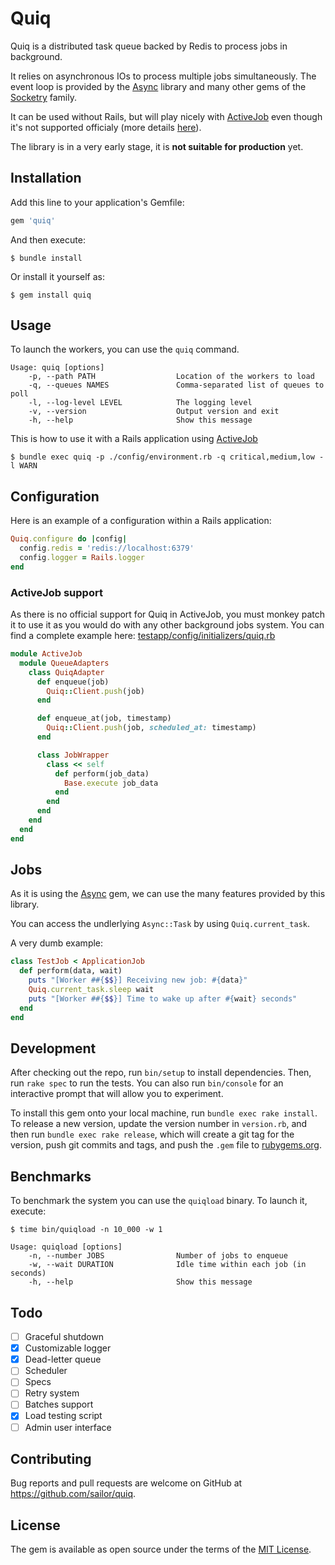# Quiq

Quiq is a distributed task queue backed by Redis to process jobs in background.

It relies on asynchronous IOs to process multiple jobs simultaneously. The event loop is provided by the [Async](https://github.com/socketry/async) library and many other gems of the [Socketry](https://github.com/socketry) family.

It can be used without Rails, but will play nicely with [ActiveJob](https://guides.rubyonrails.org/active_job_basics.html) even though it's not supported officialy (more details [here](#activejob-support)).

The library is in a very early stage, it is **not suitable for production** yet.

## Installation

Add this line to your application's Gemfile:

```ruby
gem 'quiq'
```

And then execute:

    $ bundle install

Or install it yourself as:

    $ gem install quiq

## Usage

To launch the workers, you can use the `quiq` command.

```
Usage: quiq [options]
    -p, --path PATH                  Location of the workers to load
    -q, --queues NAMES               Comma-separated list of queues to poll
    -l, --log-level LEVEL            The logging level
    -v, --version                    Output version and exit
    -h, --help                       Show this message
```

This is how to use it with a Rails application using [ActiveJob](https://guides.rubyonrails.org/active_job_basics.html)

    $ bundle exec quiq -p ./config/environment.rb -q critical,medium,low -l WARN

## Configuration

Here is an example of a configuration within a Rails application:

```ruby
Quiq.configure do |config|
  config.redis = 'redis://localhost:6379'
  config.logger = Rails.logger
end
```

### ActiveJob support

As there is no official support for Quiq in ActiveJob, you must monkey patch it to use it as you would do with any other background jobs system. You can find a complete example here: [testapp/config/initializers/quiq.rb](https://github.com/sailor/quiq/blob/master/testapp/config/initializers/quiq.rb)

```ruby
module ActiveJob
  module QueueAdapters
    class QuiqAdapter
      def enqueue(job)
        Quiq::Client.push(job)
      end

      def enqueue_at(job, timestamp)
        Quiq::Client.push(job, scheduled_at: timestamp)
      end

      class JobWrapper
        class << self
          def perform(job_data)
            Base.execute job_data
          end
        end
      end
    end
  end
end
```

## Jobs

As it is using the [Async](https://github.com/socketry/async) gem, we can use the many features provided by this library.

You can access the undlerlying `Async::Task` by using `Quiq.current_task`.

A very dumb example:

```ruby
class TestJob < ApplicationJob
  def perform(data, wait)
    puts "[Worker ##{$$}] Receiving new job: #{data}"
    Quiq.current_task.sleep wait
    puts "[Worker ##{$$}] Time to wake up after #{wait} seconds"
  end
end
```

## Development

After checking out the repo, run `bin/setup` to install dependencies. Then, run `rake spec` to run the tests. You can also run `bin/console` for an interactive prompt that will allow you to experiment.

To install this gem onto your local machine, run `bundle exec rake install`. To release a new version, update the version number in `version.rb`, and then run `bundle exec rake release`, which will create a git tag for the version, push git commits and tags, and push the `.gem` file to [rubygems.org](https://rubygems.org).

## Benchmarks

To benchmark the system you can use the `quiqload` binary. To launch it, execute:

    $ time bin/quiqload -n 10_000 -w 1

```
Usage: quiqload [options]
    -n, --number JOBS                Number of jobs to enqueue
    -w, --wait DURATION              Idle time within each job (in seconds)
    -h, --help                       Show this message
```

## Todo

- [ ] Graceful shutdown
- [x] Customizable logger
- [x] Dead-letter queue
- [ ] Scheduler
- [ ] Specs
- [ ] Retry system
- [ ] Batches support
- [x] Load testing script
- [ ] Admin user interface

## Contributing

Bug reports and pull requests are welcome on GitHub at https://github.com/sailor/quiq.

## License

The gem is available as open source under the terms of the [MIT License](https://opensource.org/licenses/MIT).
